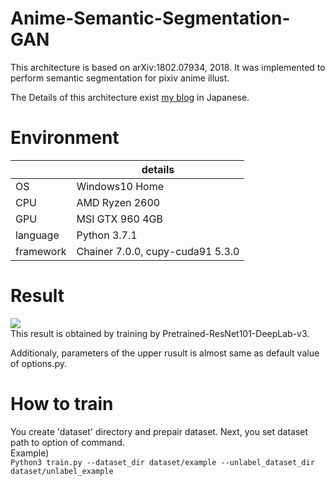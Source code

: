 # Anime-Semantic-Segmentation-GAN
This architecture is based on arXiv:1802.07934, 2018. It was implemented to perform semantic segmentation for pixiv anime illust.

The Details of this architecture exist <a href="https://www.pit-ray.com/entry/semi-seg" target="_blank">my blog</a> in Japanese.

# Environment
||details|
|---|---|
|OS|Windows10 Home|
|CPU|AMD Ryzen 2600|
|GPU|MSI GTX 960 4GB|
|language|Python 3.7.1|
|framework|Chainer 7.0.0, cupy-cuda91 5.3.0|

# Result
<img src="https://cdn-ak.f.st-hatena.com/images/fotolife/p/pit-ray/20200124/20200124213414.jpg"></img><br>
This result is obtained by training by Pretrained-ResNet101-DeepLab-v3.

Additionaly, parameters of the upper rusult is almost same as default value of options.py.

# How to train
You create 'dataset' directory and prepair dataset. Next, you set dataset path to option of command.<br>
Example) <br>
`Python3 train.py --dataset_dir dataset/example --unlabel_dataset_dir dataset/unlabel_example`<br>
